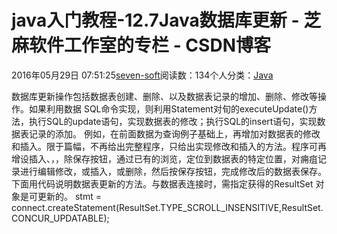 
# java入门教程-12.7Java数据库更新 -  芝麻软件工作室的专栏 - CSDN博客


2016年05月29日 07:51:25[seven-soft](https://me.csdn.net/softn)阅读数：134个人分类：[Java																](https://blog.csdn.net/softn/article/category/6242590)



数据库更新操作包括数据表创建、删除、以及数据表记录的增加、删除、修改等操作。如果利用数据 SQL命令实现，则利用Statement对旬的executeUpdate()方法，执行SQL的update语句，实现数据表的修改；执行SQL的insert语句，实现数据表记录的添加。
例如，在前面数据为查询例子基础上，再增加对数据表的修改和插入。限于篇幅，不再给出完整程序，只给出实现修改和插入的方法。程序可再增设插入、，，除保存按钮，通过已有的浏览，定位到数据表的特定位置，对痈疽记录进行编辑修改，或插入，或删除，然后按保存按钮，完成修改后的数据表保存。
下面用代码说明数据表更新的方法。与数据表连接时，需指定获得的ResultSet 对象是可更新的。
stmt = connect.createStatement(ResultSet.TYPE_SCROLL_INSENSITIVE,ResultSet.CONCUR_UPDATABLE);


